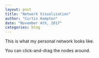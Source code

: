 ```yaml
---
layout: post
title: "Network Visualization"
author: "Curtis Hampton"
date: "November 4th, 2017"
categories: blog
---
```

<script src="//code.jquery.com/jquery.js"></script>
<style>

.node {
  stroke: #fff;
  stroke-width: 1.5px;
}

.link {
  stroke: #999;
  stroke-opacity: .6;
}

</style>

This is what my personal network looks like.

<div id='d3div'></div>

You can click-and-drag the nodes around.
